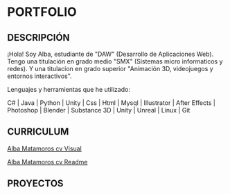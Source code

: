 # PORTFOLIO

## DESCRIPCIÓN

¡Hola! Soy Alba, estudiante de "DAW" (Desarrollo de Aplicaciones Web). 
Tengo una titulación en grado medio "SMX" (Sistemas micro informaticos y redes). 
Y una titulacion en grado superior "Animación 3D, videojuegos y entornos interactivos".

Lenguajes y herramientas que he utilizado:

C# | Java | Python | Unity | Css | Html | Mysql | Illustrator | After Effects | Photoshop | Blender | Substance 3D | Unity | Unreal | Linux | Git

## CURRICULUM

[Alba Matamoros cv Visual](https://github.com/albaamatamoros/PORTFOLIO/blob/main/DOCUMENTOS/Alba%20Matamoros%20cv%202024.pdf)

[Alba Matamoros cv Readme](https://github.com/albaamatamoros/PORTFOLIO/blob/main/DOCUMENTOS/Alba%20Matamoros%20cv%202024.pdf)

##  PROYECTOS
